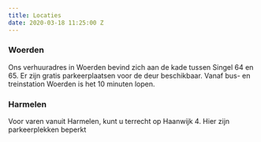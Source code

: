 ```yaml
---
title: Locaties
date: 2020-03-18 11:25:00 Z
---
```


### Woerden

Ons verhuuradres in Woerden bevind zich aan de kade tussen Singel 64 en 65. Er zijn gratis parkeerplaatsen voor de deur beschikbaar. Vanaf bus- en treinstation Woerden is het 10 minuten lopen.

### Harmelen

Voor varen vanuit Harmelen, kunt u terrecht op Haanwijk 4. Hier zijn parkeerplekken beperkt
